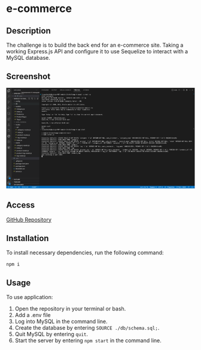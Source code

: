 # e-commerce

## Description
The challenge is to build the back end for an e-commerce site. Taking a working Express.js API and configure it to use Sequelize to interact with a MySQL database.

## Screenshot
![Screenshot of application in command line](/img/Screen%20Shot%202022-12-19%20at%206.50.36%20PM.png)
## Access
[GitHub Repository](https://github.com/qclaytor30/e-commerce)

## Installation
To install necessary dependencies, run the following command:

```
npm i
```
## Usage

To use application:
1. Open the repository in your terminal or bash.
2. Add a .env file
3. Log into MySQL in the command line.
4. Create the database by entering ```SOURCE ./db/schema.sql;```.
5. Quit MySQL by entering ```quit```.
6. Start the server by entering ```npm start``` in the command line.
